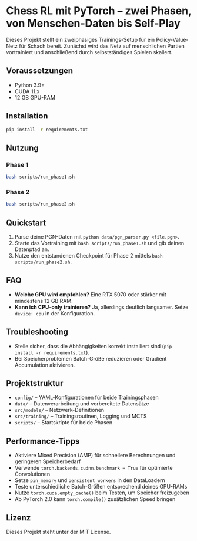 # Chess RL mit PyTorch – zwei Phasen, von Menschen-Daten bis Self-Play

Dieses Projekt stellt ein zweiphasiges Trainings-Setup für ein Policy-Value-Netz für Schach bereit. Zunächst wird das Netz auf menschlichen Partien vortrainiert und anschließend durch selbstständiges Spielen skaliert.

## Voraussetzungen
- Python 3.9+
- CUDA 11.x
- 12 GB GPU-RAM

## Installation
```bash
pip install -r requirements.txt
```

## Nutzung
### Phase 1
```bash
bash scripts/run_phase1.sh
```
### Phase 2
```bash
bash scripts/run_phase2.sh
```

## Quickstart
1. Parse deine PGN-Daten mit `python data/pgn_parser.py <file.pgn>`.
2. Starte das Vortraining mit `bash scripts/run_phase1.sh` und gib deinen Datenpfad an.
3. Nutze den entstandenen Checkpoint für Phase 2 mittels `bash scripts/run_phase2.sh`.

## FAQ
- **Welche GPU wird empfohlen?** Eine RTX 5070 oder stärker mit mindestens 12 GB RAM.
- **Kann ich CPU-only trainieren?** Ja, allerdings deutlich langsamer. Setze `device: cpu` in der Konfiguration.

## Troubleshooting
- Stelle sicher, dass die Abhängigkeiten korrekt installiert sind (`pip install -r requirements.txt`).
- Bei Speicherproblemen Batch-Größe reduzieren oder Gradient Accumulation aktivieren.

## Projektstruktur
- `config/` – YAML-Konfigurationen für beide Trainingsphasen
- `data/` – Datenverarbeitung und vorbereitete Datensätze
- `src/models/` – Netzwerk-Definitionen
- `src/training/` – Trainingsroutinen, Logging und MCTS
- `scripts/` – Startskripte für beide Phasen

## Performance-Tipps
- Aktiviere Mixed Precision (AMP) für schnellere Berechnungen und geringeren Speicherbedarf
- Verwende `torch.backends.cudnn.benchmark = True` für optimierte Convolutionen
- Setze `pin_memory` und `persistent_workers` in den DataLoadern
- Teste unterschiedliche Batch-Größen entsprechend deines GPU-RAMs
- Nutze `torch.cuda.empty_cache()` beim Testen, um Speicher freizugeben
- Ab PyTorch 2.0 kann `torch.compile()` zusätzlichen Speed bringen

## Lizenz
Dieses Projekt steht unter der MIT License.

